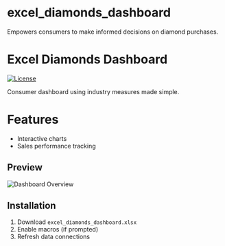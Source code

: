 # excel_diamonds_dashboard
Empowers consumers to make informed decisions on diamond purchases.

# Excel Diamonds Dashboard

[![License](https://img.shields.io/badge/License-MIT-blue.svg)](https://opensource.org/licenses/MIT)

Consumer dashboard using industry measures made simple. 

# Features
- Interactive charts
- Sales performance tracking


## Preview
![Dashboard Overview](images/dashboard_overview.png)

## Installation
1. Download `excel_diamonds_dashboard.xlsx`
2. Enable macros (if prompted)
3. Refresh data connections
